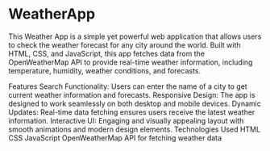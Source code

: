 # WeatherApp
This Weather App is a simple yet powerful web application that allows users to check the weather forecast for any city around the world. Built with HTML, CSS, and JavaScript, this app fetches data from the OpenWeatherMap API to provide real-time weather information, including temperature, humidity, weather conditions, and forecasts.

Features
Search Functionality: Users can enter the name of a city to get current weather information and forecasts.
Responsive Design: The app is designed to work seamlessly on both desktop and mobile devices.
Dynamic Updates: Real-time data fetching ensures users receive the latest weather information.
Interactive UI: Engaging and visually appealing layout with smooth animations and modern design elements.
Technologies Used
HTML
CSS
JavaScript
OpenWeatherMap API for fetching weather data
